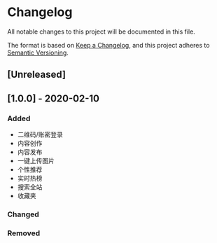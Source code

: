 # Changelog
All notable changes to this project will be documented in this file.

The format is based on [Keep a Changelog](https://keepachangelog.com/en/1.0.0/),
and this project adheres to [Semantic Versioning](https://semver.org/spec/v2.0.0.html).

## [Unreleased]

## [1.0.0] - 2020-02-10

### Added

- 二维码/账密登录
- 内容创作
- 内容发布
- 一键上传图片
- 个性推荐
- 实时热榜
- 搜索全站
- 收藏夹

### Changed

### Removed


